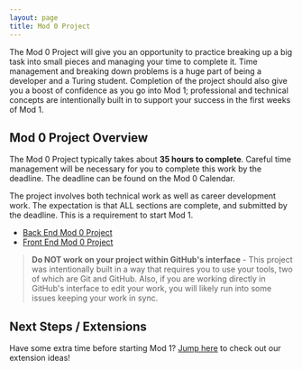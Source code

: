 ```yaml
---
layout: page
title: Mod 0 Project
---
```


The Mod 0 Project will give you an opportunity to practice breaking up a big task into small pieces and managing your time to complete it. Time management and breaking down problems is a huge part of being a developer and a Turing student. Completion of the project should also give you a boost of confidence as you go into Mod 1; professional and technical concepts are intentionally built in to support your success in the first weeks of Mod 1.

## Mod 0 Project Overview

The Mod 0 Project typically takes about **35 hours to complete**. Careful time management will be necessary for you to complete this work by the deadline. The deadline can be found on the Mod 0 Calendar.

The project involves both technical work as well as career development work. The expectation is that ALL sections are complete, and submitted by the deadline. This is a requirement to start Mod 1.

* [Back End Mod 0 Project](https://github.com/turingschool/mod-0-project-be) 
* [Front End Mod 0 Project](https://github.com/turingschool/mod-0-project-fe) 

>**Do NOT work on your project within GitHub's interface** - This project was intentionally built in a way that requires you to use your tools, two of which are Git and GitHub. Also, if you are working directly in GitHub's interface to edit your work, you will likely run into some issues keeping your work in sync. 

## Next Steps / Extensions

Have some extra time before starting Mod 1? [Jump here](./extensions) to check out our extension ideas! 